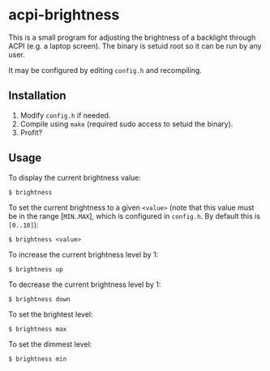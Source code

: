 acpi-brightness
===============

This is a small program for adjusting the brightness of a backlight through
ACPI (e.g. a laptop screen). The binary is setuid root so it can be run by any
user.

It may be configured by editing `config.h` and recompiling.

Installation
------------

1. Modify `config.h` if needed.
2. Compile using `make` (required sudo access to setuid the binary).
3. Profit?

Usage
-----

To display the current brightness value:

    $ brightness

To set the current brightness to a given `<value>` (note that this value must be in
the range [`MIN`..`MAX`], which is configured in `config.h`. By default this is
`[0..10]`):

    $ brightness <value>

To increase the current brightness level by 1:

    $ brightness up

To decrease the current brightness level by 1:

    $ brightness down

To set the brightest level:

    $ brightness max

To set the dimmest level:

    $ brightness min

